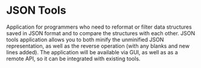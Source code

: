 # JSON Tools

Application for programmers who need to reformat or filter data structures saved in JSON format and to compare the structures with each other. JSON tools application allows you to both minify the unminified JSON representation, as well as the reverse operation (with any blanks and new lines added). The application will be available via GUI, as well as as a remote API, so it can be integrated with existing tools. 
